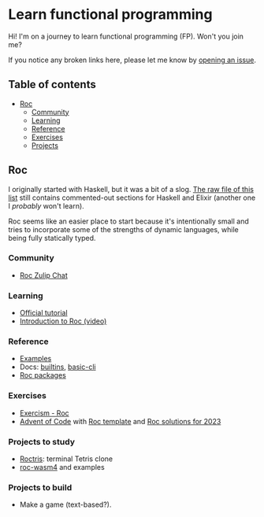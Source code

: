 <!-- omit in toc -->
# Learn functional programming

Hi! I'm on a journey to learn functional programming (FP). Won't you join me?

If you notice any broken links here, please let me know by [opening an issue](https://github.com/fpsvogel/learn-functional-programming/issues/new).

<!-- omit in toc -->
## Table of contents

- [Roc](#roc)
  - [Community](#community)
  - [Learning](#learning)
  - [Reference](#reference)
  - [Exercises](#exercises)
  - [Projects](#projects)

## Roc

I originally started with Haskell, but it was a bit of a slog. [The raw file of this list](https://raw.githubusercontent.com/fpsvogel/learn-functional-programming/main/README.md) still contains commented-out sections for Haskell and Elixir (another one I *probably* won't learn).

Roc seems like an easier place to start because it's intentionally small and tries to incorporate some of the strengths of dynamic languages, while being fully statically typed.

### Community

- [Roc Zulip Chat](https://roc.zulipchat.com/)

### Learning

- [Official tutorial](https://www.roc-lang.org/tutorial)
- [Introduction to Roc (video)](https://www.youtube.com/watch?v=7R204VUlzGc)

### Reference

- [Examples](https://www.roc-lang.org/examples)
- Docs: [builtins](https://www.roc-lang.org/builtins), [basic-cli](https://www.roc-lang.org/packages/basic-cli/0.15.0)
- [Roc packages](https://hasnep.github.io/roc-packages/)

### Exercises

- [Exercism - Roc](https://exercism.org/tracks/roc)
- [Advent of Code](https://adventofcode.com) with [Roc template](https://github.com/lukewilliamboswell/aoc-template) and [Roc solutions for 2023](https://github.com/scott2000/advent-of-code-2023)

### Projects to study

- [Roctris](https://github.com/jared-cone/roctris): terminal Tetris clone
- [roc-wasm4](https://github.com/lukewilliamboswell/roc-wasm4) and examples

### Projects to build

- Make a game (text-based?).

<!--## FP in non-FP languages

Because my goal in learning FP is not to switch to a different stack, but to become a better programmer in the languages that I use now.

### TypeScript

- FP libraries: [Purify](https://gigobyte.github.io/purify/), [Effect](https://effect.website/), [fp-ts](https://gcanti.github.io/fp-ts/)
- [TypeScript for Functional Programmers](https://www.typescriptlang.org/docs/handbook/typescript-in-5-minutes-func.html)
- [How to Write TypeScript Like a Haskeller](https://serokell.io/blog/typescript-for-haskellers)
- See also [TypeScript resources in my "Learn Ruby" list](https://github.com/fpsvogel/learn-ruby/tree/58a6b4692c42bad14e8e9cead5935f9522a19ddf#typescript)

### Ruby

- "Functional lite": prefer immutability and avoid side effects
  - [Avoid Mutation — Functional Style in Ruby](https://www.rubypigeon.com/posts/avoid-mutation-functional-style-in-ruby/)
  - [Boundaries](https://www.destroyallsoftware.com/talks/boundaries)
  - Sandi Metz ([source](https://dev.to/sandimetz/comment/255m)): *"I only have a small bit of experience with functional languages, so I don't get to have much of an opinion. I can say, however, that immutability and no side-effects are great ideas, and that I've borrowed them for my OO. My initial goal for every new object I write is that it not change, and that it not have side effects. This obviously can't suit every object, but I've been pleasantly surprised about how much can be done under these constraints, and how much the constraints simplify code."*
  - Avdi Grimm ([source](https://web.archive.org/web/20201009182546/https://github.com/yct21/observatory/issues/93)): *"Functional programming ideas about preferring immutability and isolating interactions with the outside world can help us avoid the worst pitfalls of procedural and object-oriented coding. But trying to program in a 'fully FP' style in Ruby can be like paddling a kayak with a canoe paddle. Upstream. […] Your best bet for effective development is to learn to 'code with the grain' [of the language you're using]. And when you get right down to it, Ruby's grain is object-oriented."*
- Hanami/dry-rb ecosystem
  - [This blog series by Tim Riley](https://www.icelab.com.au/notes/conversational-rom-rb-part-2-types-associations-and-update-commands) is a good introduction. The linked article is the last one; scroll to the bottom to see a list of all the posts in the series.
  - Learn the [Hanami](https://hanamirb.org/) framework with [Hanami Mastery](https://hanamimastery.com) and example apps found in GitHub repo searches ([1](https://github.com/search?q=hanami+example+pushed%3A%3E2022-01-01&type=repositories), [2](https://github.com/search?q=hanami+app+pushed%3A%3E2022-01-01&type=repositories), [3](https://github.com/search?q=hanami+application+pushed%3A%3E2022-01-01&type=repositories), [4](https://github.com/search?q=hanami+software+pushed%3A%3E2022-01-01&type=repositories)).
  - Explore [dry-rb](https://dry-rb.org/) gems. -->

<!-- ## Haskell

Because it's often recommended for learning FP in its purest form.

### Community

- [Functional Programming Discord server](https://discord.com/invite/K6XHBSh)
- [Haskell - Community page](https://www.haskell.org/community/)

### Reference

- [Hoogle](https://hoogle.haskell.org/). Since its search uses a query param, you can add a search keyword to your browser to let you quickly search from the address bar, for example `hs partition` would take you to [https://hoogle.haskell.org/?hoogle=partition](https://hoogle.haskell.org/?hoogle=partition)

### Courses, etc.

- [x] [Try Haskell](https://tryhaskell.org)
- [ ] [Haskell MOOC](https://haskell.mooc.fi/) and exercise solutions ([1](https://github.com/tinfoil-knight/haskell-mooc), [2](https://github.com/mikkom/haskell-mooc/tree/master/exercises), [3](https://github.com/dandax123/haskell-mooc-solutions), [4](https://github.com/bobbrahms/haskell-mooc/tree/master/exercises), [5](https://github.com/Qualia91/haskell-mooc/tree/master/exercises), [6](https://github.com/davide-butera/haskell-mooc/tree/master/exercises), [7](https://github.com/lucastarche/haskell-mooc/tree/master/exercises), [8](https://github.com/shyba/haskell-mooc/tree/master/exercises))
- [ ] [Well-Typed - Introduction to Haskell](https://teaching.well-typed.com/intro/)
- [ ] [Wikibooks - Haskell](https://en.wikibooks.org/wiki/Haskell)
- [ ] [System F - Functional Programming Course](https://github.com/system-f/fp-course#progression) and [exercise solutions](https://github.com/tonymorris/fp-course/tree/master/src/Course)
- [ ] [What I Wish I Knew When Learning Haskell](https://smunix.github.io/dev.stephendiehl.com/hask/tutorial.pdf) ([Markdown source](https://github.com/sdiehl/wiwinwlh/blob/master/tutorial.md))
- [ ] [Haskell for Imperative Programmers](https://www.youtube.com/playlist?list=PLe7Ei6viL6jGp1Rfu0dil1JH1SHk9bgDV) (videos)
- [ ] [Implement With Types, Not Your Brain!](https://reasonablypolymorphic.com/blog/typeholes/)
- [ ] 💲[Soar with Haskell](https://www.amazon.com/Soar-Haskell-beginners-functional-programming/dp/1805128450)
- [ ] [thoughtbot - Maybe Haskell: Programming without Null](https://github.com/thoughtbot/maybe_haskell)
- [ ] [The Haskell Phrasebook](https://typeclasses.com/phrasebook)
- [ ] [Typeclassopedia](https://wiki.haskell.org/Typeclassopedia)
- [ ] 💲[Thinking with Types](https://leanpub.com/thinking-with-types)
- [ ] 💲[Algebra-Driven Design](https://leanpub.com/algebra-driven-design)
- [ ] 💲[Effective Haskell](https://pragprog.com/titles/rshaskell/effective-haskell/)
- [ ] 💲[Haskell (almost) Standard Libraries](https://leanpub.com/haskell-stdlibs)
- [ ] 💲[Haskell in Depth](https://www.manning.com/books/haskell-in-depth)
- [ ] Explore language extensions
  - [ ] [GHC User's Guide - Language extensions](https://downloads.haskell.org/ghc/latest/docs/users_guide/exts.html) (current)
  - [ ] [A Guide to GHC's Extensions (2018)](https://limperg.de/ghc-extensions/)
  - [ ] [An Opinionated Guide to Haskell in 2018](https://lexi-lambda.github.io/blog/2018/02/10/an-opinionated-guide-to-haskell-in-2018/#any-flavor-you-like)
  - [x] For records: [my findings](https://github.com/fpsvogel/haskell-mooc/blob/141495e219cb8c48564de7da49ddb55d45830daa/exercises/Set5a.hs#L6-L14) plus [a note on a false compiler warning](https://github.com/fpsvogel/haskell-mooc/blob/141495e219cb8c48564de7da49ddb55d45830daa/exercises/Set5a.hs#L99-L107)
- [ ] Explore performance optimization
  - [ ] [StackOverflow answer on intermediate compiler output](https://stackoverflow.com/a/59338472)
  - [ ] [Doc on debugging the compiler](https://downloads.haskell.org/ghc/latest/docs/users_guide/debugging.html#dumping-out-compiler-intermediate-structures)
  - [ ] [Doc on code optimization](https://downloads.haskell.org/ghc/latest/docs/users_guide/using-optimisation.html)
  - [ ] [Haskell Wiki - Performance/GHC](https://wiki.haskell.org/Performance/GHC)
  - [ ] [FP Complete - Performance section in the Applied Haskell Syllabus](https://tech.fpcomplete.com/haskell/syllabus/#performance)
  - [ ] "Core" and "Asm" views in [Haskell Playground](https://play.haskell.org/saved/w9UU3xLx), plus more options in [godbolt](https://godbolt.org/)

### Exercises

- [ ] [Exercism - Haskell](https://exercism.org/tracks/haskell)
- [ ] [hw-koans](https://github.com/haskell-works/hw-koans)
- [ ] [Advent of Code](https://adventofcode.com) and Haskell solutions: [1](https://github.com/RossPaterson/advent-of-code), [2](https://github.com/glguy/advent), [3](https://github.com/Javran/advent-of-code/tree/master/src/Javran/AdventOfCode), [4](https://github.com/yarrick/advent), [5](https://github.com/Prillan/adventofcode-solutions), [6](https://github.com/Sheinxy/Advent-Of-Code), [7](https://github.com/slotThe/advent)
  - Haskell templates for Advent of Code: [1](https://github.com/mstksg/advent-of-code-dev), [2](https://github.com/Martinsos/aoc-2023-haskell-template), [3](https://github.com/samcoy3/advent-of-code-template), [4](https://github.com/lsmor/template-advent-of-code), [5](https://github.com/pabloariasal/advent-of-code-2021-haskell), [6](https://github.com/ambroslins/AdventOfCode), [7](https://github.com/bereal/AdventOfCodeHaskell)
- [ ] [HackerRank - Functional Programming track](https://www.hackerrank.com/domains/fp)
- [ ] [nested-map-reduce-traversal challenge](https://github.com/josevalim/nested-map-reduce-traversal) ([discussion](https://discourse.haskell.org/t/beautiful-functional-programming/7411), [Haskell solutions](https://github.com/josevalim/nested-map-reduce-traversal/tree/master/haskell), more Haskell solutions: [1](https://gist.github.com/TristanCacqueray/fc8fb5cbba7a0391341e73b80a90b2e8), [2](https://gist.github.com/goldfirere/ed1450872afd324ed656e2807b8dfcc0), [3](https://github.com/danielc777888/toy-problems/blob/main/nested-map-reduce-traversal/Recursion.hs), [4](https://gist.github.com/lazamar/305e8808f8975258f6acea4d20fd3405))
- [ ] [snake-fury](https://github.com/lsmor/snake-fury)

### Projects

- [ ] Make a text-based game.
  - Guides:
    - [ ] <http://jackkelly.name/blog/archives/2022/05/28/text-mode_games_as_first_haskell_projects/index.html>
    - [ ] <https://medium.com/codex/developing-a-video-game-in-haskell-e8259050e4dc>
    - [ ] <https://whatthefunctional.wordpress.com/2018/03/07/making-a-text-adventure-in-haskell-part-1/#comments>
    - [ ] <https://www.youtube.com/watch?app=desktop&v=WLYN7sUDm7Y>
    - [ ] <https://haskell-via-sokoban.nomeata.de/>
  - Examples:
    - "Haskell Program to Play the Blackjack Card Game" in [Haskell Tutorial and Cookbook](https://markwatson.com/opencontent/haskell-cookbook.pdf)
    - <https://codereview.stackexchange.com/questions/159069/haskell-text-adventure-game>
    - <https://github.com/emanuelfakh/Game_Haskell>
    - <https://github.com/rklyne/haskell-text-adventure>
    - <https://github.com/jensdanb/Pong2>
    - <https://github.com/jasonstolaruk/CurryMUD>
    - <https://github.com/Qqwy/haskell-snek>
  - See also the Haskell Wiki pages [Game Development](https://wiki.haskell.org/Game_Development) and [Applications and libraries/Games](https://wiki.haskell.org/Applications_and_libraries/Games)

### Articles

- [ ] [Haskell mini-patterns handbook](https://kowainik.github.io/posts/haskell-mini-patterns)
- [ ] [Competitive programming in Haskell](https://byorgey.github.io/blog/). See also [CPHaskell](https://github.com/anurudhp/CPHaskell).
- [ ] [The Power of Tiny DSLs](http://jackkelly.name/blog/archives/2020/04/03/the_power_of_tiny_dsls)
- [ ] [The IO Monad for People who Simply Don't Care](http://blog.sigfpe.com/2007/11/io-monad-for-people-who-simply-dont.html)
- [ ] [All About Strictness](https://tech.fpcomplete.com/blog/2017/09/all-about-strictness/)
- [ ] [Make invalid states unrepresentable](http://h2.jaguarpaw.co.uk/posts/make-invalid-laziness-unrepresentable/) and [related discussion](https://www.reddit.com/r/haskell/comments/zz87px/comment/j2ic1lk/)

### Dependent types, type theory

I probably won't get into this, but I'm saving these just in case.

- [ ] [Liquid Haskell](https://www.tweag.io/blog/2022-01-19-why-liquid-haskell/)
- [ ] [Idris docs](https://idris2.readthedocs.io/en/latest/tutorial/index.html)
- [ ] 💲[Type-Driven Development with Idris](https://www.manning.com/books/type-driven-development-with-idris)
- [ ] [Agda Wiki](https://wiki.portal.chalmers.se/agda/pmwiki.php)
- [ ] [agda2hs](https://agda.github.io/agda2hs/)
- [ ] [Learn You an Agda](http://learnyouanagda.liamoc.net/pages/introduction.html)
- [ ] 💲[Verified Functional Programming in Agda](https://dl.acm.org/doi/book/10.1145/2841316)
- [ ] [Programming Language Foundations in Agda](https://plfa.github.io/)
- [ ] 💲[Types and Programming Languages](https://www.cis.upenn.edu/~bcpierce/tapl/)

### More resources

- [awesome-learning-haskell](https://github.com/tweag/awesome-learning-haskell)
- ["Resources" section in The Haskell Guide](https://haskell-docs.netlify.app/resources/resources/)
- [Haskell Books](https://www.extrema.is/articles/haskell-books)
- [Haskell - Documentation (books, courses, etc.)](https://www.haskell.org/documentation/) -->

<!-- ## Elixir

Because it's a different take on FP: less pure and with unique advantages offered by the BEAM platform. (But these advantages are not yet completely realized, i.e. it's a work in progress, according to the talk [The Soul of Erlang & Elixir](https://www.youtube.com/watch?v=JvBT4XBdoUE).)

### Community

- [Elixir Status](https://elixirstatus.com/)

### Courses, etc.

- [ ] [Elixir School](https://elixirschool.com/en)
- [ ] [DockYard Academy curriculum](https://github.com/DockYard-Academy/curriculum)
- [ ] 💲[Elixir for Programmers](https://codestool.coding-gnome.com/courses/elixir-for-programmers-2)
- [ ] 💲[From Ruby to Elixir](https://pragprog.com/titles/sbelixir/from-ruby-to-elixir)
- [ ] 💲[Phoenix on Rails](https://phoenixonrails.com/) ($10 discount code [here](https://elixirforum.com/t/phoenix-for-rails-developers/54624/18))
- [ ] 💲[Elixir in Action](https://www.manning.com/books/elixir-in-action)

### Exercises

- [ ] [Elixir Koans](https://github.com/elixirkoans/elixir-koans)
- [ ] [Exercism - Elixir](https://exercism.org/tracks/elixir)

### Projects

- [ ] Build a [SpaceTraders](https://spacetraders.io/) Phoenix app

### More resources

- ["Learning" page on the Elixir site](https://elixir-lang.org/learning.html) -->
